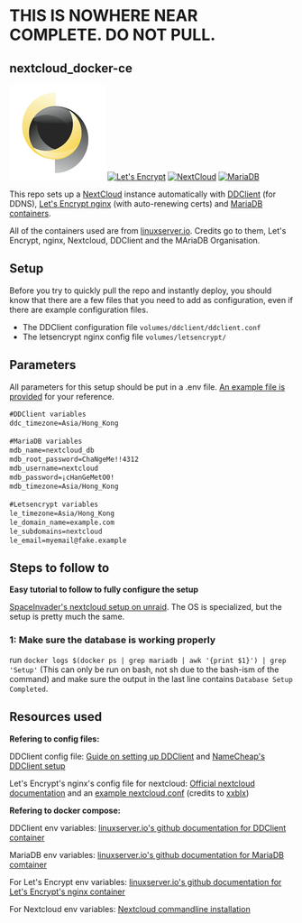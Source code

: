 # THIS IS NOWHERE NEAR COMPLETE. DO NOT PULL.

## nextcloud_docker-ce

[![DDClient](https://raw.githubusercontent.com/linuxserver/docker-templates/master/linuxserver.io/img/ddclient-logo.png)](https://github.com/ddclient/ddclient) [![Let's Encrypt](https://letsencrypt.org/images/letsencrypt-logo-horizontal.svg)](https://letsencrypt.org/)   [![NextCloud](https://nextcloud.com/wp-content/themes/next/assets/img/common/favicon-touch.png)](https://nextcloud.com) [![MariaDB](https://mariadb.org/wp-content/uploads/2019/02/cropped-mariadb_org_rgb_r_512-1-180x180.png)](https://mariadb.org/) 

This repo sets up a [NextCloud](https://github.com/linuxserver/docker-nextcloud) instance automatically with [DDClient](https://github.com/linuxserver/docker-ddclient) (for DDNS), [Let's Encrypt nginx](https://github.com/linuxserver/docker-letsencrypt/blob/master/README.md) (with auto-renewing certs) and [MariaDB containers](https://github.com/linuxserver/docker-letsencrypt/blob/master/README.md).

All of the containers used are from [linuxserver.io](linuxserver.io). Credits go to them, Let's Encrypt, nginx, Nextcloud, DDClient and the MAriaDB Organisation.

## Setup

Before you try to quickly pull the repo and instantly deploy, you should know that there are a few files that you need to add as configuration, even if there are example configuration files.

- The DDClient configuration file ``volumes/ddclient/ddclient.conf``
- The letsencrypt nginx config file ``volumes/letsencrypt/``

## Parameters

All parameters for this setup should be put in a .env file. [An example file is provided](hhttps://github.com/santiago-espinosa/nextcloud_docker-ce/blob/v0.1/example_env.NOTenv) for your reference.

```
#DDClient variables
ddc_timezone=Asia/Hong_Kong

#MariaDB variables
mdb_name=nextcloud_db
mdb_root_password=ChaNgeMe!!4312
mdb_username=nextcloud
mdb_password=¡cHanGeMetO0!
mdb_timezone=Asia/Hong_Kong

#Letsencrypt variables
le_timezone=Asia/Hong_Kong
le_domain_name=example.com
le_subdomains=nextcloud
le_email=myemail@fake.example
```

## Steps to follow to 


**Easy tutorial to follow to fully configure the setup**

[SpaceInvader's nextcloud setup on unraid](https://www.youtube.com/watch?v=fUPmVZ9CgtM). The OS is specialized, but the setup is pretty much the same.

### 1: Make sure the database is working properly

run ``docker logs $(docker ps | grep mariadb | awk '{print $1}') | grep 'Setup'`` (This can only be run on bash, not sh due to the bash-ism of the command) and make sure the output in the last line contains ``Database Setup Completed``.


## Resources used


**Refering to config files:**

DDClient config file: [Guide on setting up DDClient](https://help.dyn.com/ddclient/) and [NameCheap's DDClient setup](https://www.namecheap.com/support/knowledgebase/article.aspx/583/11/how-do-i-configure-ddclient)

Let's Encrypt's nginx's config file for nextcloud: [Official nextcloud documentation](https://docs.nextcloud.com/server/16/admin_manual/installation/nginx.html) and an [example nextcloud.conf](https://gist.github.com/xxblx/2e213aba16c66a9ea591e04d057d61c3) (credits to [xxblx](https://gist.github.com/xxblx))

**Refering to docker compose:**

DDClient env variables: [linuxserver.io's github documentation for DDClient container](https://github.com/linuxserver/docker-ddclient)

MariaDB env variables: [linuxserver.io's github documentation for MariaDB comtainer](https://github.com/linuxserver/docker-mariadb)

For Let's Encrypt env variables: [linuxserver.io's github documentation for Let's Encrypt's nginx container](https://github.com/linuxserver/docker-letsencrypt/blob/master/README.md)

For Nextcloud env variables: [Nextcloud commandline installation](https://docs.nextcloud.com/server/stable/admin_manual/installation/command_line_installation.html)